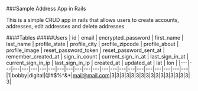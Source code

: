 ###Sample Address App in Rails

This is a simple CRUD app in rails that allows users to create accounts, addresses, edit addresses and delete addresses


####Tables
#####Users
 | id | email | encrypted_password | first_name | last_name | profile_state | profile_city | profile_zipcode | profile_about | profile_image | reset_password_token | reset_password_sent_at | remember_created_at | sign_in_count | current_sign_in_at | last_sign_in_at | current_sign_in_ip | last_sign_in_ip | created_at | updated_at | lat | lon |
|---|---|---|---|---|---|---|---|---|---|---|---|---|---|---|---|---|---|---|---|---|---|
|1|bobby|digital|@#$%^&*|mail@mail.com|3|3|3|3|3|3|3|3|3|3|3|3|3|3|3|3|3|
